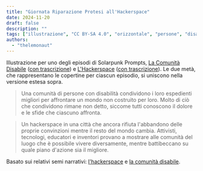 ```yaml
---
title: "Giornata Riparazione Protesi all'Hackerspace"
date: 2024-11-20
draft: false
description: ""
tags: ["illustrazione", "CC BY-SA 4.0", "orizzontale", "persone", "disabilità", "technologia", "biblioteca", "economia", "cooperazione"]
authors:
  - "thelemonaut"
---
```


Illustrazione per uno degli episodi di Solarpunk Prompts, [La Comunità Disabile](https://podcast.tomasino.org/@SolarpunkPrompts/episodes/the-disabled-community) ([con trascrizione](https://wiki.tomasino.org/writing/Solarpunk-Prompts---The-Disabled-Community)) e [L'Hackerspace](https://podcast.tomasino.org/@SolarpunkPrompts/episodes/the-hackerspace) ([con trascrizione](https://wiki.tomasino.org/writing/Solarpunk-Prompts---The-Hackerspace)). Le due metà, che rappresentano le copertine per ciascun episodio, si uniscono nella versione estesa sopra.

> Una comunità di persone con disabilità condividono i loro espedienti migliori per affrontare un mondo non costruito per loro. Molto di ciò che condividono rimane non detto, siccome tutti conoscono il dolore e le sfide che ciascuno affronta.

> Un hackerspace in una città che ancora rifiuta l'abbandono delle proprie convinzioni mentre il resto del mondo cambia. Attivisti, tecnologi, educatori e inventori provano a mostrare alle comunità del luogo che è possibile vivere diversamente, mentre battibeccano su quale piano d'azione sia il migliore.

Basato sui relativi semi narrativi: [l'hackerspace](/seeds/the-hackerspace) e [la comunità disabile](/seeds/the-disabled-community).
